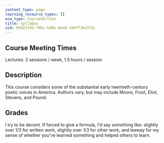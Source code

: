 ```yaml
---
content_type: page
learning_resource_types: []
ocw_type: CourseSection
title: Syllabus
uid: 94d217d2-74bc-b38e-6ec6-c0eff3ba723c
---
```


Course Meeting Times
--------------------

Lectures: 2 sessions / week, 1.5 hours / session

Description
-----------

This course considers some of the substantial early twentieth-century poetic voices in America. Authors vary, but may include Moore, Frost, Eliot, Stevens, and Pound.

Grades
------

I try to be decent. If forced to give a formula, I'd say something like: slightly over 1/3 for written work, slightly over 1/3 for other work, and leeway for my sense of whether you've learned something and helped others to learn.
